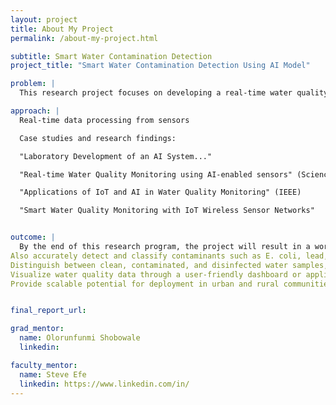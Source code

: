 ```yaml
---
layout: project
title: About My Project
permalink: /about-my-project.html

subtitle: Smart Water Contamination Detection 
project_title: "Smart Water Contamination Detection Using AI Model"

problem: |
  This research project focuses on developing a real-time water quality monitoring system using Artificial Intelligence (AI) technologies. Our system leverages AI-powered algorithms combined with low-cost, distributed sensors to detect contaminants such as lead, E. coli, and nitrates in various water sources. These smart sensors collect live data, which is then processed using machine learning techniques for rapid anomaly detection and predictive analysis. This project seeks to explore how neural signals can be translated into reliable control commands for assistive robots, improving autonomy and quality of life.

approach: |  
  Real-time data processing from sensors

  Case studies and research findings:

  "Laboratory Development of an AI System..."

  "Real-time Water Quality Monitoring using AI-enabled sensors" (ScienceDirect)

  "Applications of IoT and AI in Water Quality Monitoring" (IEEE)

  "Smart Water Quality Monitoring with IoT Wireless Sensor Networks"


outcome: | 
  By the end of this research program, the project will result in a working prototype of a smart water contamination detection system. This system will demonstrate the ability to continuously monitor water quality in real time using multispectral sensors and low-cost IoT hardware.
Also accurately detect and classify contaminants such as E. coli, lead, and nitrates using trained machine learning models.
Distinguish between clean, contaminated, and disinfected water samples, validated through spectral analysis and microbial testing.
Visualize water quality data through a user-friendly dashboard or application interface, enabling live alerts and historical tracking.
Provide scalable potential for deployment in urban and rural communities, especially those vulnerable to waterborne disease outbreaks or lacking traditional lab testing infrastructure.


final_report_url:

grad_mentor:
  name: Olorunfunmi Shobowale
  linkedin: 

faculty_mentor:
  name: Steve Efe
  linkedin: https://www.linkedin.com/in/
---
```

